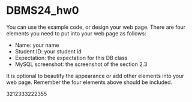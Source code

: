 # DBMS24_hw0

You can use the example code, or design your web page. There are four elements you need to put into your web page as follows:
- Name: your name
- Student ID: your student id
- Expectation: the expectation for this DB class
- MySQL screenshot: the screenshot of the section 2.3

It is optional to beautify the appearance or add other elements into your web page. Remember the four elements above should be included.

3212333222355
